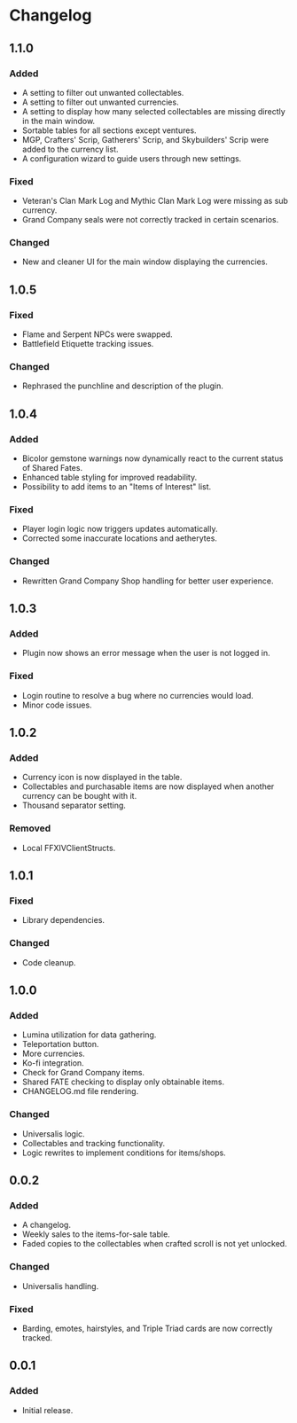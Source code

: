 # Changelog

## 1.1.0
### Added
- A setting to filter out unwanted collectables.
- A setting to filter out unwanted currencies.
- A setting to display how many selected collectables are missing directly in the main window.
- Sortable tables for all sections except ventures.
- MGP, Crafters' Scrip, Gatherers' Scrip, and Skybuilders' Scrip were added to the currency list.
- A configuration wizard to guide users through new settings.
### Fixed 
- Veteran's Clan Mark Log and Mythic Clan Mark Log were missing as sub currency.
- Grand Company seals were not correctly tracked in certain scenarios.
### Changed
- New and cleaner UI for the main window displaying the currencies.

## 1.0.5
### Fixed
- Flame and Serpent NPCs were swapped.
- Battlefield Etiquette tracking issues.
### Changed
- Rephrased the punchline and description of the plugin.

## 1.0.4
### Added
- Bicolor gemstone warnings now dynamically react to the current status of Shared Fates.
- Enhanced table styling for improved readability.
- Possibility to add items to an "Items of Interest" list.
### Fixed
- Player login logic now triggers updates automatically.
- Corrected some inaccurate locations and aetherytes.
### Changed
- Rewritten Grand Company Shop handling for better user experience.

## 1.0.3
### Added
- Plugin now shows an error message when the user is not logged in.
### Fixed
- Login routine to resolve a bug where no currencies would load.
- Minor code issues.

## 1.0.2
### Added
- Currency icon is now displayed in the table.
- Collectables and purchasable items are now displayed when another currency can be bought with it.
- Thousand separator setting.
### Removed
- Local FFXIVClientStructs.

## 1.0.1
### Fixed
- Library dependencies.
### Changed
- Code cleanup.

## 1.0.0
### Added
- Lumina utilization for data gathering.
- Teleportation button.
- More currencies.
- Ko-fi integration.
- Check for Grand Company items.
- Shared FATE checking to display only obtainable items.
- CHANGELOG.md file rendering.
### Changed
- Universalis logic.
- Collectables and tracking functionality.
- Logic rewrites to implement conditions for items/shops.

## 0.0.2
### Added
- A changelog.
- Weekly sales to the items-for-sale table.
- Faded copies to the collectables when crafted scroll is not yet unlocked.
### Changed
- Universalis handling.
### Fixed
- Barding, emotes, hairstyles, and Triple Triad cards are now correctly tracked.

## 0.0.1
### Added
- Initial release.

